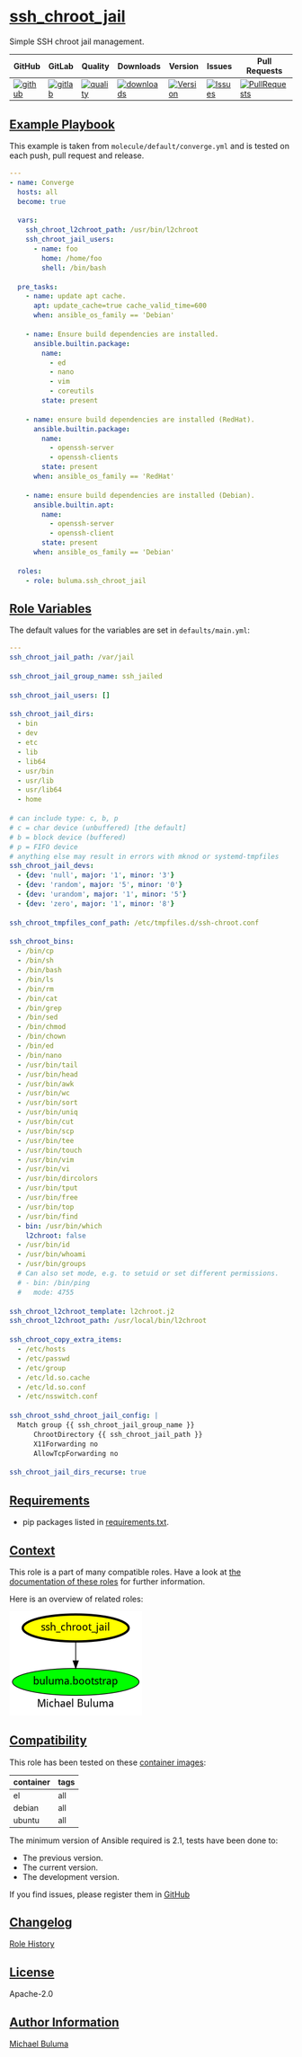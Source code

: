 # [ssh_chroot_jail](#ssh_chroot_jail)

Simple SSH chroot jail management.

|GitHub|GitLab|Quality|Downloads|Version|Issues|Pull Requests|
|------|------|-------|---------|-------|------|-------------|
|[![github](https://github.com/buluma/ansible-role-ssh_chroot_jail/workflows/Ansible%20Molecule/badge.svg)](https://github.com/buluma/ansible-role-ssh_chroot_jail/actions)|[![gitlab](https://gitlab.com/buluma/ansible-role-ssh_chroot_jail/badges/master/pipeline.svg)](https://gitlab.com/buluma/ansible-role-ssh_chroot_jail)|[![quality](https://img.shields.io/ansible/quality/)](https://galaxy.ansible.com/buluma/ssh_chroot_jail)|[![downloads](https://img.shields.io/ansible/role/d/)](https://galaxy.ansible.com/buluma/ssh_chroot_jail)|[![Version](https://img.shields.io/github/release/buluma/ansible-role-ssh_chroot_jail.svg)](https://github.com/buluma/ansible-role-ssh_chroot_jail/releases/)|[![Issues](https://img.shields.io/github/issues/buluma/ansible-role-ssh_chroot_jail.svg)](https://github.com/buluma/ansible-role-ssh_chroot_jail/issues/)|[![PullRequests](https://img.shields.io/github/issues-pr-closed-raw/buluma/ansible-role-ssh_chroot_jail.svg)](https://github.com/buluma/ansible-role-ssh_chroot_jail/pulls/)|

## [Example Playbook](#example-playbook)

This example is taken from `molecule/default/converge.yml` and is tested on each push, pull request and release.
```yaml
---
- name: Converge
  hosts: all
  become: true

  vars:
    ssh_chroot_l2chroot_path: /usr/bin/l2chroot
    ssh_chroot_jail_users:
      - name: foo
        home: /home/foo
        shell: /bin/bash

  pre_tasks:
    - name: update apt cache.
      apt: update_cache=true cache_valid_time=600
      when: ansible_os_family == 'Debian'

    - name: Ensure build dependencies are installed.
      ansible.builtin.package:
        name:
          - ed
          - nano
          - vim
          - coreutils
        state: present

    - name: ensure build dependencies are installed (RedHat).
      ansible.builtin.package:
        name:
          - openssh-server
          - openssh-clients
        state: present
      when: ansible_os_family == 'RedHat'

    - name: ensure build dependencies are installed (Debian).
      ansible.builtin.apt:
        name:
          - openssh-server
          - openssh-client
        state: present
      when: ansible_os_family == 'Debian'

  roles:
    - role: buluma.ssh_chroot_jail
```


## [Role Variables](#role-variables)

The default values for the variables are set in `defaults/main.yml`:
```yaml
---
ssh_chroot_jail_path: /var/jail

ssh_chroot_jail_group_name: ssh_jailed

ssh_chroot_jail_users: []

ssh_chroot_jail_dirs:
  - bin
  - dev
  - etc
  - lib
  - lib64
  - usr/bin
  - usr/lib
  - usr/lib64
  - home

# can include type: c, b, p
# c = char device (unbuffered) [the default]
# b = block device (buffered)
# p = FIFO device
# anything else may result in errors with mknod or systemd-tmpfiles
ssh_chroot_jail_devs:
  - {dev: 'null', major: '1', minor: '3'}
  - {dev: 'random', major: '5', minor: '0'}
  - {dev: 'urandom', major: '1', minor: '5'}
  - {dev: 'zero', major: '1', minor: '8'}

ssh_chroot_tmpfiles_conf_path: /etc/tmpfiles.d/ssh-chroot.conf

ssh_chroot_bins:
  - /bin/cp
  - /bin/sh
  - /bin/bash
  - /bin/ls
  - /bin/rm
  - /bin/cat
  - /bin/grep
  - /bin/sed
  - /bin/chmod
  - /bin/chown
  - /bin/ed
  - /bin/nano
  - /usr/bin/tail
  - /usr/bin/head
  - /usr/bin/awk
  - /usr/bin/wc
  - /usr/bin/sort
  - /usr/bin/uniq
  - /usr/bin/cut
  - /usr/bin/scp
  - /usr/bin/tee
  - /usr/bin/touch
  - /usr/bin/vim
  - /usr/bin/vi
  - /usr/bin/dircolors
  - /usr/bin/tput
  - /usr/bin/free
  - /usr/bin/top
  - /usr/bin/find
  - bin: /usr/bin/which
    l2chroot: false
  - /usr/bin/id
  - /usr/bin/whoami
  - /usr/bin/groups
  # Can also set mode, e.g. to setuid or set different permissions.
  # - bin: /bin/ping
  #   mode: 4755

ssh_chroot_l2chroot_template: l2chroot.j2
ssh_chroot_l2chroot_path: /usr/local/bin/l2chroot

ssh_chroot_copy_extra_items:
  - /etc/hosts
  - /etc/passwd
  - /etc/group
  - /etc/ld.so.cache
  - /etc/ld.so.conf
  - /etc/nsswitch.conf

ssh_chroot_sshd_chroot_jail_config: |
  Match group {{ ssh_chroot_jail_group_name }}
      ChrootDirectory {{ ssh_chroot_jail_path }}
      X11Forwarding no
      AllowTcpForwarding no

ssh_chroot_jail_dirs_recurse: true
```

## [Requirements](#requirements)

- pip packages listed in [requirements.txt](https://github.com/buluma/ansible-role-ssh_chroot_jail/blob/main/requirements.txt).


## [Context](#context)

This role is a part of many compatible roles. Have a look at [the documentation of these roles](https://buluma.github.io/) for further information.

Here is an overview of related roles:

![dependencies](https://raw.githubusercontent.com/buluma/ansible-role-ssh_chroot_jail/png/requirements.png "Dependencies")

## [Compatibility](#compatibility)

This role has been tested on these [container images](https://hub.docker.com/u/buluma):

|container|tags|
|---------|----|
|el|all|
|debian|all|
|ubuntu|all|

The minimum version of Ansible required is 2.1, tests have been done to:

- The previous version.
- The current version.
- The development version.



If you find issues, please register them in [GitHub](https://github.com/buluma/ansible-role-ssh_chroot_jail/issues)

## [Changelog](#changelog)

[Role History](https://github.com/buluma/ansible-role-ssh_chroot_jail/blob/master/CHANGELOG.md)

## [License](#license)

Apache-2.0

## [Author Information](#author-information)

[Michael Buluma](https://buluma.github.io/)
